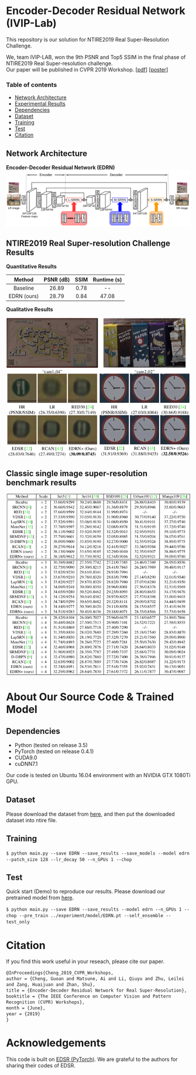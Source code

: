 # Encoder-Decoder Residual Network (IVIP-Lab)
This repository is our solution for NTIRE2019 Real Super-Resolution Challenge.  

We, team IVIP-LAB, won the 9th PSNR and Top5 SSIM in the final phase of NTIRE2019 Real Super-resolution challenge.  
Our paper will be published in CVPR 2019 Workshop. </i> [[pdf](http://openaccess.thecvf.com/content_CVPRW_2019/papers/NTIRE/Cheng_Encoder-Decoder_Residual_Network_for_Real_Super-Resolution_CVPRW_2019_paper.pdf)] [[poster](https://raw.githubsercontent.com/yyknight/NTIRE2019_EDRN/master/ntire/cvpr19_poster_edrn.pdf)]

### Table of contents
  * [Network Architecture](#network)
  * [Experimental Results](#result)
  * [Dependencies](#Dependencies)
  * [Dataset](#Dataset)
  * [Training](#Training)
  * [Test](#Test)
  * [Citation](#Citation)
  
<a id="network"></a>
## Network Architecture
**Encoder-Decoder Residual Network (EDRN)**  
![Overview of EDRN](/figs/edrn.png)

<a id="result"></a>
## NTIRE2019 Real Super-resolution Challenge Results  
**Quantitative Results**  

 Method | PSNR (dB) | SSIM | Runtime (s)
 :---------------:|:----------:|:---------:|:---------: 
 Baseline | 26.89 | 0.78 | --
 EDRN (ours) | 28.79 | 0.84 | 47.08


**Qualitative Results**  

![Qualitative_results](/figs/visualization.png)

## Classic single image super-resolution benchmark results  
![SISR_results](/figs/sisr_results.png)

# About Our Source Code & Trained Model
## Dependencies
  * Python (tested on release 3.5)
  * PyTorch (tested on release 0.4.1)
  * CUDA9.0
  * cuDNN7.1
  
Our code is tested on Ubuntu 16.04 environment with an NVIDIA GTX 1080Ti GPU.

## Dataset
Please download the dataset from [here](https://competitions.codalab.org/competitions/21439#participate), and then put the downloaded dataset into ntire file. 

## Training
`$ python main.py --save EDRN --save_results --save_models --model edrn --patch_size 128 --lr_decay 50 --n_GPUs 1 --chop`

## Test
Quick start (Demo) to reproduce our results. Please download our pretrained model from [here](https://drive.google.com/open?id=1CxVtrxlgB-iWEFsYuUicqksjTvpBDtxD).

`$ python main.py --save EDRN --save_results --model edrn --n_GPUs 1 --chop --pre_train ../experiment/model/EDRN.pt --self_ensemble --test_only`

# Citation
If you find this work useful in your reseach, please cite our paper. 
```
@InProceedings{Cheng_2019_CVPR_Workshops,
author = {Cheng, Guoan and Matsune, Ai and Li, Qiuyu and Zhu, Leilei and Zang, Huaijuan and Zhan, Shu},
title = {Encoder-Decoder Residual Network for Real Super-Resolution},
booktitle = {The IEEE Conference on Computer Vision and Pattern Recognition (CVPR) Workshops},
month = {June},
year = {2019}
} 
```

# Acknowledgements
This code is built on [EDSR (PyTorch)](https://github.com/thstkdgus35/EDSR-PyTorch). We are grateful to the authors for sharing their codes of EDSR.
